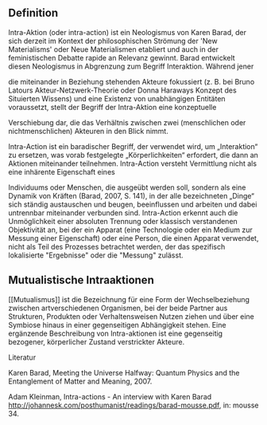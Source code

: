         
## Definition

Intra-Aktion (oder intra-action) ist ein Neologismus von Karen Barad, der sich derzeit im Kontext der philosophischen Strömung der 'New Materialisms' oder Neue Materialismen etabliert und auch in der feministischen Debatte rapide an Relevanz gewinnt. Barad entwickelt diesen Neologismus in Abgrenzung zum Begriff Interaktion. Während jener

die miteinander in Beziehung stehenden Akteure fokussiert (z. B. bei Bruno Latours Akteur-Netzwerk-Theorie oder Donna Haraways Konzept des Situierten Wissens) und eine Existenz von unabhängigen Entitäten voraussetzt, stellt der Begriff der Intra-Aktion eine konzeptuelle

Verschiebung dar, die das Verhältnis zwischen zwei (menschlichen oder nichtmenschlichen) Akteuren in den Blick nimmt.

Intra-Action ist ein baradischer Begriff, der verwendet wird, um „Interaktion“ zu ersetzen, was vorab festgelegte „Körperlichkeiten“ erfordert, die dann an Aktionen miteinander teilnehmen. Intra-Action versteht Vermittlung nicht als eine inhärente Eigenschaft eines

Individuums oder Menschen, die ausgeübt werden soll, sondern als eine Dynamik von Kräften (Barad, 2007, S. 141), in der alle bezeichneten „Dinge“ sich ständig austauschen und beugen, beeinflussen und arbeiten und dabei untrennbar miteinander verbunden sind. Intra-Action erkennt auch die Unmöglichkeit einer absoluten Trennung oder klassisch verstandenen Objektivität an, bei der ein Apparat (eine Technologie oder ein Medium zur Messung einer Eigenschaft) oder eine Person, die einen Apparat verwendet, nicht als Teil des Prozesses betrachtet werden, der das spezifisch lokalisierte "Ergebnisse" oder die "Messung" zulässt.

## Mutualistische Intraaktionen

[[Mutualismus]] ist die Bezeichnung für eine Form der Wechselbeziehung zwischen artverschiedenen Organismen, bei der beide Partner aus Strukturen, Produkten oder Verhaltensweisen Nutzen ziehen und über eine Symbiose hinaus in einer gegenseitigen Abhängigkeit stehen. Eine ergänzende Beschreibung von Intra-aktionen ist eine gegenseitig bezogener, körperlicher Zustand verstrickter Akteure.

Literatur

Karen Barad, Meeting the Universe Halfway: Quantum Physics and the Entanglement of Matter and Meaning, 2007.

Adam Kleinman, Intra-actions - An interview with Karen Barad http://johannesk.com/posthumanist/readings/barad-mousse.pdf, in: mousse 34.